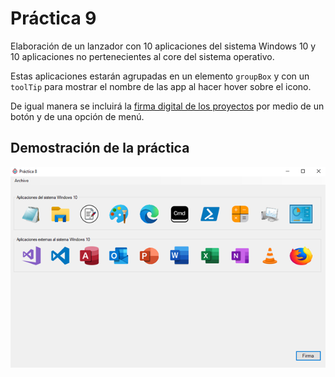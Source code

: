 # Práctica 9

Elaboración de un lanzador con 10 aplicaciones del sistema Windows 10 y 10 aplicaciones no pertenecientes al core del sistema operativo.

Estas aplicaciones estarán agrupadas en un elemento `groupBox` y con un `toolTip` para mostrar el nombre de las app al hacer hover sobre el icono.

De igual manera se incluirá la [firma digital de los proyectos](https://github.com/AngelCruzL/practicas-ingenieriaDeSoftware/tree/practica-2) por medio de un botón y de una opción de menú.

## Demostración de la práctica

![Demostración de la práctica](./practice-image.png 'Demostración de la práctica')

